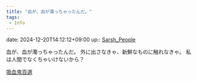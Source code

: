 ```yaml
---
title: "血が、血が濁っちゃったんだ。"
tags:
 - Info
---
```


date: 2024-12-20T14:12:12+09:00
up:: [Sarsh_People](../Bar/Novel/Nacaria/Sarsh_People.md)

血が、血が濁っちゃったんだ。
外に出さなきゃ、新鮮なものに触れなきゃ。
私は人間でなくちゃいけないから？

[吸血鬼百選](吸血鬼百選.md)
